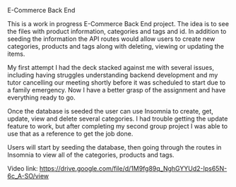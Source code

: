 E-Commerce Back End

This is a work in progress E-Commerce Back End project. The idea is to see the files with product information, categories and tags and id. In addition to seeding the information the API routes would allow users to create new categories, products and tags along with deleting, viewing or updating the items.

My first attempt I had the deck stacked against me with several issues, including having struggles understanding backend development and my tutor cancelling our meeting shortly before it was scheduled to start due to a family emergency. Now I have a better grasp of the assignment and have everything ready to go.

Once the database is seeded the user can use Insomnia to create, get, update, view and delete several categories. I had trouble getting the update feature to work, but after completing my second group project I was able to use that as a reference to get the job done.

Users will start by seeding the database, then going through the routes in Insomnia to view all of the categories, products and tags.

Video link: https://drive.google.com/file/d/1M9fg89q_NghGYYUd2-Ips65N-6c_A-SO/view